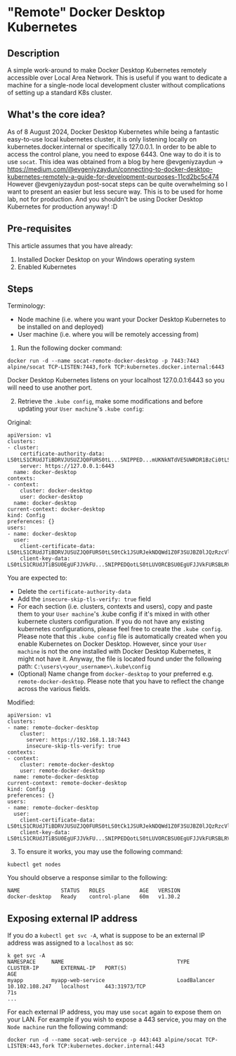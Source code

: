 # "Remote" Docker Desktop Kubernetes
## Description
A simple work-around to make Docker Desktop Kubernetes remotely accessible over Local Area Network. This is useful if you want to dedicate a machine for a single-node local development cluster without complications of setting up a standard K8s cluster.

## What's the core idea?
As of 8 August 2024, Docker Desktop Kubernetes while being a fantastic easy-to-use local kubernetes cluster, it is only listening locally on kubernetes.docker.internal or specifically 127.0.0.1. 
In order to be able to access the control plane, you need to expose 6443. One way to do it is to use `socat`. This idea was obtained from a blog by here @evgeniyzaydun -> https://medium.com/@evgeniyzaydun/connecting-to-docker-desktop-kubernetes-remotely-a-guide-for-development-purposes-11cd2bc5c474
However @evgeniyzaydun post-socat steps can be quite overwhelming so I want to present an easier but less secure way. This is to be used for home lab, not for production. And you shouldn't be using Docker Desktop Kubernetes for production anyway! :D 

## Pre-requisites
This article assumes that you have already:
1. Installed Docker Desktop on your Windows operating system
2. Enabled Kubernetes

## Steps
Terminology:
- Node machine (i.e. where you want your Docker Desktop Kubernetes to be installed on and deployed)
- User machine (i.e. where you will be remotely accessing from)
1. Run the following docker command:
```
docker run -d --name socat-remote-docker-desktop -p 7443:7443 alpine/socat TCP-LISTEN:7443,fork TCP:kubernetes.docker.internal:6443
```
Docker Desktop Kubernetes listens on your localhost 127.0.0.1:6443 so you will need to use another port. 

2. Retrieve the `.kube config`, make some modifications and before updating your `User machine`'s `.kube config`:

Original:
```
apiVersion: v1
clusters:
- cluster:
    certificate-authority-data: LS0tLS1CRUdJTiBDRVJUSUZJQ0FURS0tL...SNIPPED...mUKNkNTdVE5UWRDR1BzCi0tLS0tRU5EIENFUlRJRklDQVRFLS0tLS0K
    server: https://127.0.0.1:6443
  name: docker-desktop
contexts:
- context:
    cluster: docker-desktop
    user: docker-desktop
  name: docker-desktop
current-context: docker-desktop
kind: Config
preferences: {}
users:
- name: docker-desktop
  user:
    client-certificate-data: LS0tLS1CRUdJTiBDRVJUSUZJQ0FURS0tLS0tCk1JSURJekNDQWd1Z0F3SUJBZ0lJQzRzcVlDNGVpM3...SNIPPED...Y0F2UWNSOTc3YQotLS0tLUVORCBDRVJUSUZJQ0FURS0tLS0tCg==
    client-key-data: LS0tLS1CRUdJTiBSU0EgUFJJVkFU...SNIPPEDQotLS0tLUVORCBSU0EgUFJJVkFURSBLRVktLS0tLQo=
```
You are expected to:
- Delete the `certificate-authority-data`
- Add the `insecure-skip-tls-verify: true` field
- For each section (i.e. clusters, contexts and users), copy and paste them to your `User machine`'s .kube config if it's mixed in with other kubernete clusters configuration. If you do not have any existing kubernetes configurations, please feel free to create the `.kube config`. Please note that this `.kube config` file is automatically created when you enable Kubernetes on Docker Desktop. However, since your `User machine` is not the one installed with Docker Desktop Kubernetes, it might not have it. Anyway, the file is located found under the following path: `C:\users\<your_username>\.kube\config`
- (Optional) Name change from `docker-desktop` to your preferred e.g. `remote-docker-desktop`. Please note that you have to reflect the change across the various fields. 

Modified:
```
apiVersion: v1
clusters:
- name: remote-docker-desktop
    cluster:
      server: https://192.168.1.18:7443
      insecure-skip-tls-verify: true
contexts:
- context:
    cluster: remote-docker-desktop
    user: remote-docker-desktop
  name: remote-docker-desktop
current-context: remote-docker-desktop
kind: Config
preferences: {}
users:
- name: remote-docker-desktop
  user:
    client-certificate-data: LS0tLS1CRUdJTiBDRVJUSUZJQ0FURS0tLS0tCk1JSURJekNDQWd1Z0F3SUJBZ0lJQzRzcVlDNGVpM3...SNIPPED...Y0F2UWNSOTc3YQotLS0tLUVORCBDRVJUSUZJQ0FURS0tLS0tCg==
    client-key-data: LS0tLS1CRUdJTiBSU0EgUFJJVkFU...SNIPPEDQotLS0tLUVORCBSU0EgUFJJVkFURSBLRVktLS0tLQo=
```

3. To ensure it works, you may use the following command:
```
kubectl get nodes
```
You should observe a response similar to the following:
```
NAME             STATUS   ROLES           AGE   VERSION
docker-desktop   Ready    control-plane   60m   v1.30.2
```

## Exposing external IP address
If you do a `kubectl get svc -A`, what is suppose to be an external IP address was assigned to a `localhost` as so:
```
k get svc -A
NAMESPACE     NAME                                    TYPE           CLUSTER-IP       EXTERNAL-IP   PORT(S)                                 AGE
myapp         myapp-web-service                       LoadBalancer   10.102.108.247   localhost     443:31973/TCP                           71s
...
```
For each external IP address, you may use `socat` again to expose them on your LAN. 
For example if you wish to expose a 443 service, you may on the `Node machine` run the following command:
```
docker run -d --name socat-web-service -p 443:443 alpine/socat TCP-LISTEN:443,fork TCP:kubernetes.docker.internal:443
```
